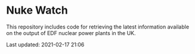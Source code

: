 # Nuke Watch

This repository includes code for retrieving the latest information available on the output of EDF nuclear power plants in the UK.

Last updated: 2021-02-17 21:06
